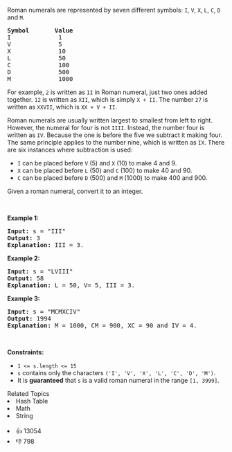 <p>Roman numerals are represented by seven different symbols:&nbsp;<code>I</code>, <code>V</code>, <code>X</code>, <code>L</code>, <code>C</code>, <code>D</code> and <code>M</code>.</p>

<pre>
<strong>Symbol</strong>       <strong>Value</strong>
I             1
V             5
X             10
L             50
C             100
D             500
M             1000</pre>

<p>For example,&nbsp;<code>2</code> is written as <code>II</code>&nbsp;in Roman numeral, just two ones added together. <code>12</code> is written as&nbsp;<code>XII</code>, which is simply <code>X + II</code>. The number <code>27</code> is written as <code>XXVII</code>, which is <code>XX + V + II</code>.</p>

<p>Roman numerals are usually written largest to smallest from left to right. However, the numeral for four is not <code>IIII</code>. Instead, the number four is written as <code>IV</code>. Because the one is before the five we subtract it making four. The same principle applies to the number nine, which is written as <code>IX</code>. There are six instances where subtraction is used:</p>

<ul> 
 <li><code>I</code> can be placed before <code>V</code> (5) and <code>X</code> (10) to make 4 and 9.&nbsp;</li> 
 <li><code>X</code> can be placed before <code>L</code> (50) and <code>C</code> (100) to make 40 and 90.&nbsp;</li> 
 <li><code>C</code> can be placed before <code>D</code> (500) and <code>M</code> (1000) to make 400 and 900.</li> 
</ul>

<p>Given a roman numeral, convert it to an integer.</p>

<p>&nbsp;</p> 
<p><strong class="example">Example 1:</strong></p>

<pre>
<strong>Input:</strong> s = "III"
<strong>Output:</strong> 3
<strong>Explanation:</strong> III = 3.
</pre>

<p><strong class="example">Example 2:</strong></p>

<pre>
<strong>Input:</strong> s = "LVIII"
<strong>Output:</strong> 58
<strong>Explanation:</strong> L = 50, V= 5, III = 3.
</pre>

<p><strong class="example">Example 3:</strong></p>

<pre>
<strong>Input:</strong> s = "MCMXCIV"
<strong>Output:</strong> 1994
<strong>Explanation:</strong> M = 1000, CM = 900, XC = 90 and IV = 4.
</pre>

<p>&nbsp;</p> 
<p><strong>Constraints:</strong></p>

<ul> 
 <li><code>1 &lt;= s.length &lt;= 15</code></li> 
 <li><code>s</code> contains only&nbsp;the characters <code>('I', 'V', 'X', 'L', 'C', 'D', 'M')</code>.</li> 
 <li>It is <strong>guaranteed</strong>&nbsp;that <code>s</code> is a valid roman numeral in the range <code>[1, 3999]</code>.</li> 
</ul>

<div><div>Related Topics</div><div><li>Hash Table</li><li>Math</li><li>String</li></div></div><br><div><li>👍 13054</li><li>👎 798</li></div>